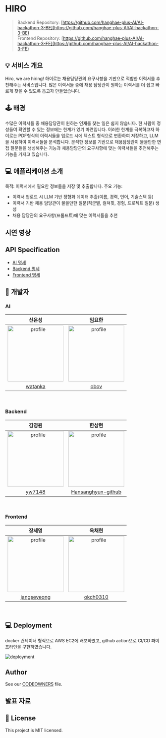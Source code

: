 
# HIRO
> Backend Repository:  [https://github.com/hanghae-plus-AI/AI-hackathon-3-BE](https://github.com/hanghae-plus-AI/AI-hackathon-3-BE) <br>
> Frontend Repository: [https://github.com/hanghae-plus-AI/AI-hackathon-3-FE](https://github.com/hanghae-plus-AI/AI-hackathon-3-FE)
## 💡 서비스 개요
Hiro, we are hiring! 하이로는 채용담당관의 요구사항을 기반으로 적합한 이력서를 추천해주는 서비스입니다.
많은 이력서들 중에 채용 담당관이 원하는 이력서를 더 쉽고 빠르게 찾을 수 있도록 돕고자 만들었습니다. 


## 🕹️ 배경
수많은 이력서들 중 채용담당관이 원하는 인재를 찾는 일은 쉽지 않습니다.
한 사람이 정성들여 확인할 수 있는 정보에는 한계가 있기 마련입니다.
이러한 한계를 극복하고자 하이로는 PDF형식의 이력서들을 업로드 시에 텍스트 형식으로 변환하여 저장하고, LLM을 사용하여 이력서들을 분석합니다.
분석한 정보를 기반으로 채용담당관이 물을만한 면접 질문들을 생성해주는 기능과 채용담당관의 요구사항에 맞는 이력서들을 추천해주는 기능을 가지고 있습니다.

## 💻 애플리케이션 소개
목적: 이력서에서 필요한 정보들을 저장 및 추출합니다.
주요 기능:
- 이력서 업로드 시 LLM 기반 정형화 데이터 추출(이름, 경력, 언어, 기술스택 등)
- 이력서 기반 채용 담당관이 물을만한 질문(직군별, 컬쳐핏, 경험, 프로젝트 질문) 생성
- 채용 담당관의 요구사항(프롬프트)에 맞는 이력서들을 추천

## 시연 영상

## API Specification
- [AI 명세](./docs/ai.md)
- [Backend 명세](./docs/backend.md)
- [Frontend 명세](./docs/frontend.md)


## 💎 개발자
### AI
|                                                 신은성                                                  |                                                  임요한                                                  |
| :-----------------------------------------------------------------------------------------------------: | :------------------------------------------------------------------------------------------------------: |
| <img src="https://github.com/watanka.png" alt="profile" width="180" height="180"> | <img src="https://github.com/obov.png" alt="profile" width="180" height="180"> |
|                               [watanka](https://github.com/watanka)                               |                                  [obov](https://github.com/obov)                                  |

<br/>


### Backend

|                                                 김영원                                                  |                                                  한상현                                                  |
| :-----------------------------------------------------------------------------------------------------: | :------------------------------------------------------------------------------------------------------: |
| <img src="https://github.com/yw7148.png" alt="profile" width="180" height="180"> | <img src="https://github.com/Hansanghyun-github.png" alt="profile" width="180" height="180"> |
|                               [yw7148](https://github.com/yw7148)                               |                                  [Hansanghyun-github](https://github.com/Hansanghyun-github)                                  |

<br/>


### Frontend

|                                                 장세영                                                  |                                                  옥채현                                                  |
| :-----------------------------------------------------------------------------------------------------: | :------------------------------------------------------------------------------------------------------: |
| <img src="https://github.com/jangseyeong.png" alt="profile" width="180" height="180"> | <img src="https://github.com/okch0310.png" alt="profile" width="180" height="180"> |
|                               [jangseyeong](https://github.com/jangseyeong)                               |                                  [okch0310](https://github.com/okch0310)                                  |

<br/>

## 💻 Deployment
docker 컨테이너 형식으로 AWS EC2에 배포하였고, github action으로 CI/CD 파이프라인을 구현하였습니다.

![deployment](docs/img/full-app-architecture.png)

## Author

See our [CODEOWNERS](./.github/CODEOWNERS) file.





## 발표 자료


## 📝 License
This project is MIT licensed.

